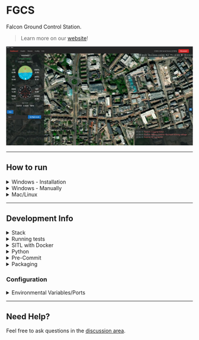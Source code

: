 # FGCS

Falcon Ground Control Station.

> Learn more on our [website](https://fgcs.projectfalcon.uk)!

![UI Screenshot](ui.webp)

---

## How to run

<details><summary>Windows - Installation</summary>

1. Go to [releases](https://github.com/Avis-Drone-Labs/FGCS/releases) and download the most recent versions `.exe` file
2. Run the downloaded file, you may have to click "more" then "run anyway" if windows defender blocks it
3. Once installed it should be accessible via the start menu as "FGCS"

</details>

<details><summary>Windows - Manually</summary>

### Prerequsits

1. Ensure npm is installed, to do so follow [this guide](https://kinsta.com/blog/how-to-install-node-js/). Note: node version must be >= v20.10.0
2. Ensure yarn is installed, to do so run `npm install --global yarn` or follow [this guide](https://classic.yarnpkg.com/lang/en/docs/install/#windows-stable)
3. We are using `python 3.11.9` so make sure its installed before creating the venv. If you have multiple environments then please run `python3.11 -m venv venv`

### Running Frontend Manually

1. `cd gcs`
2. `yarn` (to install dependencies)
3. `yarn dev`

### Running Backend Manually

1. `cd radio`
2. Make sure you're in a virtual environment (or create one via `python3 -m venv venv`) and all dependencies are installed using `pip install -r requirements.txt`

> NOTE: To enter the virtual environment you will need to run `venv/Scripts/activate` on windows, to learn more please read: [how to make venv for linux and winodws](https://www.geeksforgeeks.org/creating-python-virtual-environment-windows-linux/) or [what is a virtual environment?](https://docs.python.org/3/library/venv.html)

4. `python app.py`

#### Creating a virtual environment

Create a new Python virtual environment using `python -m venv venv`. This can then be activated using `./venv/scripts/activate`.

### Running both simultaneously

> NOTE: You don't _need_ to run them at the same time with 1 command, you can run each one individually in separate terminals

To run both the frontend and backend at the same time, you need to make sure all the requirements are installed for both yarn and Python. Then you can install a script globally using `npm install -g concurrently`. After activating your Python virtual environment, you can run `./run.bat` and this should start up both the frontend and backend in one terminal.

</details>

<details><summary>Mac/Linux</summary>

We currently dont have instructions or releases for mac or linux, we will in future releases. It does run on ubuntu and mac as members of the team use it, but we want to test the instructions before releasing them. Howerver, you can still run both the frontend and backend indivudally by following the windows version with slight alterations to the commands.

</details>

---

## Development Info

<details><summary>Stack</summary>

- GUI
  - Electron + Vite + React (JavaScript)
- Backend
  - Flask (Python)

</details>

<details><summary>Running tests</summary>

## Backend

For running Python tests, first make sure you're in the `radio` directory. By default the tests will attempt to connect to the simulator running within Docker. To run the tests simply run `pytest`. To use a physical device connected to your computer, you can use `pytest --fc -s` and a prompt will display to select the correct COM port for the device.

</details>

<details><summary>SITL with Docker</summary>

To run the SITL simulator within Docker, first pull the docker image with `docker pull kushmakkapati/ardupilot_sitl`. Once pulled, you can start the container with `docker run -it --rm -p 5760:5760 kushmakkapati/ardupilot_sitl`. This will expose port 5760 for you to connect to over TCP on 127.0.0.1 (the connection string is `tcp:127.0.0.1:5760`).

Note: Steps to push an updated image to docker hub:

```plaintext
docker build . -t ardupilot_sitl
docker tag ardupilot_sitl:latest kushmakkapati/ardupilot_sitl:latest
docker push kushmakkapati/ardupilot_sitl:latest
```

</details>

<details><summary>Python</summary>

## Version

We are going to be using **python 3.11.x** so please install that on your computer from [Python's website](https://www.python.org/downloads/). Please try to use a virtual environment when programming, if you don't know how to do this please message me (Julian)! Name the folder either "env" or "venv" so its in the .gitignore as we don't want to be uploading that to github.

## Code Style

We will be using `ruff` as the code style for python, please look at the documentation found [here](https://docs.astral.sh/ruff/). When pushing code we have an action to check if it is in the correct code style, if it is not in the correct style it will fail the run and you will need to fix it by running `python -m ruff format .` in your virtual environment (or something `ruff format .` works on different systems); this should automatically reformat everything so you can push it again!

</details>

<details><summary>Pre-Commit</summary>

When cloning the repo for the first time, please install `pre-commit`. This can be done with a simple `pip install pre-commit` and then `pre-commit install`. Our pre-commit hooks will run every time you try to push something, if any of the checks fail then you will not be able to push that commit and receive an error message, often the files will be fixed but not staged, so make sure to re-stage and retry the with pushing commit.

</details>

<details><summary>Packaging</summary>

## Backend

From within the `radio` folder run `pyinstaller --paths .\venv\Lib\site-packages\ --add-data=".\venv\Lib\site-packages\pymavlink\message_definitions\:message_definitions" --add-data=".\venv\Lib\site-packages\pymavlink\:pymavlink" --hidden-import pymavlink --hidden-import engineio.async_drivers.threading .\app.py -n fgcs_backend`. This will create an exe and folder within the `dist/fgcs_backend/` folder.

On Mac:
From within the `radio` folder run
`pyinstaller --paths ./venv/lib/python3.11/site-packages/ --add-data="./venv/lib/python*/site-packages/pymavlink/message_definitions:message_definitions" --add-data="./venv/lib/python*/site-packages/pymavlink:pymavlink" --hidden-import pymavlink --hidden-import engineio.async_drivers.threading --windowed --name fgcs_backend ./app.py`.
This will create the `dist/fgcs_backend.app/` folder. 

## Frontend

After compiling the backend, place the contents of `radio/dist/fgcs_backend` into a folder in `gcs/extras`. Then from within the `gcs` folder run `yarn build`.

On Mac:
After compiling the backend, copy the `radio/dist/fgcs_backend.app` directory and move it to `gcs/extras`. Then from within the `gcs` folder run `yarn build`. Install from the .dmg file.

</details>

### Configuration

<details><summary>Environmental Variables/Ports</summary>

We have two `.env` files, one for the backend and one for the frontend. These are located in `radio/.env` and `gcs/.env` respectively. If you want to change the port that the backend runs on you will need to edit it in the backend **and** in the frontend. This is slightly annoying but is needed when packaging. 

> Note: The default port is `4237`. 

</details>

---

## Need Help?

Feel free to ask questions in the [discussion area](https://github.com/Avis-Drone-Labs/FGCS/discussions).
